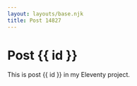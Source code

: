 ```yaml
---
layout: layouts/base.njk
title: Post 14827
---
```


# Post {{ id }}

This is post {{ id }} in my Eleventy project.
